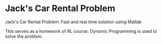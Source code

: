 # Jack's Car Rental Problem
Jack's Car Rental Problem: Fast and real time solution using Matlab

This serves as a homework of RL course.
Dynamic Programming is used to solve the problem.
